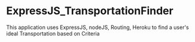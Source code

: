 # ExpressJS_TransportationFinder
This application uses ExpressJS, nodeJS, Routing, Heroku to find a user's ideal Transportation based on Criteria
